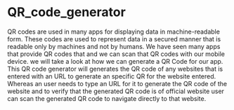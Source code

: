 # QR_code_generator
QR codes are used in many apps for displaying data in machine-readable form. These codes are used to represent data in a secured manner that is readable only by machines and not by humans. We have seen many apps that provide QR codes that and we can scan that QR codes with our mobile device. we will take a look at how we can generate a QR Code for our app. This QR code generator will generates the QR code of any websites that is entered with an URL to generate an specific QR for the website entered.
Whereas an user needs to type an URL for it to generate the QR code of the website and to verify that the generated QR code is of official website user can scan the 
 generated QR code to navigate directly to that website. 
